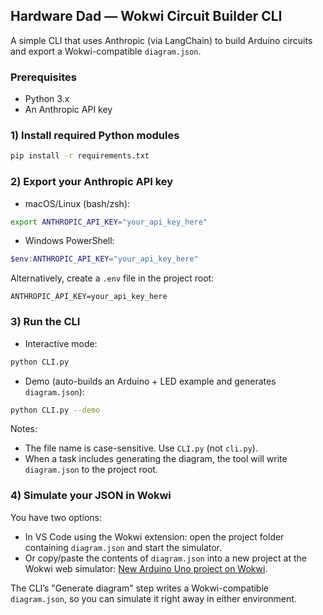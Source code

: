 ## Hardware Dad — Wokwi Circuit Builder CLI

A simple CLI that uses Anthropic (via LangChain) to build Arduino circuits and export a Wokwi-compatible `diagram.json`.

### Prerequisites
- Python 3.x
- An Anthropic API key

### 1) Install required Python modules
```bash
pip install -r requirements.txt
```

### 2) Export your Anthropic API key
- macOS/Linux (bash/zsh):
```bash
export ANTHROPIC_API_KEY="your_api_key_here"
```

- Windows PowerShell:
```powershell
$env:ANTHROPIC_API_KEY="your_api_key_here"
```

Alternatively, create a `.env` file in the project root:
```
ANTHROPIC_API_KEY=your_api_key_here
```

### 3) Run the CLI
- Interactive mode:
```bash
python CLI.py
```

- Demo (auto-builds an Arduino + LED example and generates `diagram.json`):
```bash
python CLI.py --demo
```

Notes:
- The file name is case-sensitive. Use `CLI.py` (not `cli.py`).
- When a task includes generating the diagram, the tool will write `diagram.json` to the project root.

### 4) Simulate your JSON in Wokwi
You have two options:

- In VS Code using the Wokwi extension: open the project folder containing `diagram.json` and start the simulator.
- Or copy/paste the contents of `diagram.json` into a new project at the Wokwi web simulator: [New Arduino Uno project on Wokwi](https://wokwi.com/projects/new/arduino-uno).

The CLI’s "Generate diagram" step writes a Wokwi-compatible `diagram.json`, so you can simulate it right away in either environment.

